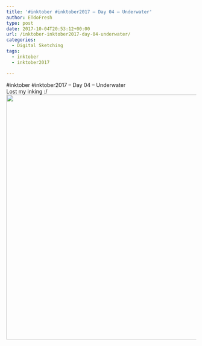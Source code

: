 ```yaml
---
title: '#inktober #inktober2017 – Day 04 – Underwater'
author: ETdoFresh
type: post
date: 2017-10-04T20:53:12+00:00
url: /inktober-inktober2017-day-04-underwater/
categories:
  - Digital Sketching
tags:
  - inktober
  - inktober2017

---
```

#inktober #inktober2017 – Day 04 – Underwater  
Lost my inking :/[<img class="aligncenter size-large wp-image-950" src="https://www.etdofresh.com/wp-content/uploads/2017/10/inktober04-1024x791.png" alt="" width="840" height="649" srcset="http://localhost/wp-content/uploads/2017/10/inktober04-1024x791.png 1024w, http://localhost/wp-content/uploads/2017/10/inktober04-300x232.png 300w, http://localhost/wp-content/uploads/2017/10/inktober04-768x593.png 768w, http://localhost/wp-content/uploads/2017/10/inktober04-1200x927.png 1200w" sizes="(max-width: 840px) 100vw, 840px" />][1]

 [1]: https://www.etdofresh.com/wp-content/uploads/2017/10/inktober04.png